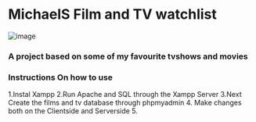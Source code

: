 # MichaelS Film and TV watchlist
![image](https://user-images.githubusercontent.com/92158849/159126571-586f6fe4-8735-4127-a0fc-56f9af2eb818.png)


### A project based on some of my favourite tvshows and movies
### Instructions On how to use


1.Instal Xampp
2.Run Apache and SQL through the Xampp Server
3.Next Create the films and tv database through phpmyadmin
4. Make changes both on the Clientside and Serverside
5. 

